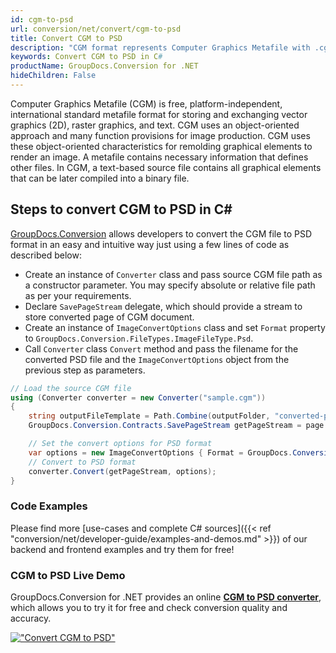 ```yaml
---
id: cgm-to-psd
url: conversion/net/convert/cgm-to-psd
title: Convert CGM to PSD
description: "CGM format represents Computer Graphics Metafile with .cgm extension. Learn how to convert CGM to PSD file programmatically in C# language using GroupDocs.Conversion for .NET library."
keywords: Convert CGM to PSD in C#
productName: GroupDocs.Conversion for .NET
hideChildren: False
---
```


Computer Graphics Metafile (CGM) is free, platform-independent, international standard metafile format for storing and exchanging vector graphics (2D), raster graphics, and text. CGM uses an object-oriented approach and many function provisions for image production. CGM uses these object-oriented characteristics for remolding graphical elements to render an image. A metafile contains necessary information that defines other files. In CGM, a text-based source file contains all graphical elements that can be later compiled into a binary file.

## Steps to convert CGM to PSD in C#

[GroupDocs.Conversion](https://products.groupdocs.com/conversion/net) allows developers to convert the CGM file to PSD format in an easy and intuitive way just using a few lines of code as described below:

* Create an instance of `Converter` class and pass source CGM file path as a constructor parameter. You may specify absolute or relative file path as per your requirements. 
* Declare `SavePageStream` delegate, which should provide a stream to store converted page of CGM document.
* Create an instance of `ImageConvertOptions` class and set `Format` property to `GroupDocs.Conversion.FileTypes.ImageFileType.Psd`.
* Call `Converter` class `Convert` method and pass the filename for the converted PSD file and the `ImageConvertOptions` object from the previous step as parameters.

```csharp
// Load the source CGM file
using (Converter converter = new Converter("sample.cgm"))
{
    string outputFileTemplate = Path.Combine(outputFolder, "converted-page-{0}.psd");
    GroupDocs.Conversion.Contracts.SavePageStream getPageStream = page => new FileStream(string.Format(outputFileTemplate, page), FileMode.Create);

    // Set the convert options for PSD format
    var options = new ImageConvertOptions { Format = GroupDocs.Conversion.FileTypes.ImageFileType.Psd };   
    // Convert to PSD format
    converter.Convert(getPageStream, options);
}
```

### Code Examples

Please find more [use-cases and complete C# sources]({{< ref "conversion/net/developer-guide/examples-and-demos.md" >}}) of our backend and frontend examples and try them for free!

### CGM to PSD Live Demo

GroupDocs.Conversion for .NET provides an online [**CGM to PSD converter**](https://products.groupdocs.app/conversion/cgm-to-psd), which allows you to try it for free and check conversion quality and accuracy.

[!["Convert CGM to PSD"](conversion/net/images/convert-to-psd/convert-cgm-to-psd.png)](https://products.groupdocs.app/conversion/cgm-to-psd)